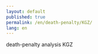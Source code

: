 ```yaml
---
layout: default
published: true
permalink: /en/death-penalty/KGZ/
lang: en
---
```


death-penalty analysis KGZ
